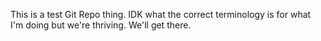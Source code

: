 This is a test Git Repo thing.
IDK what the correct terminology is for what I'm doing but we're thriving. We'll get there.

